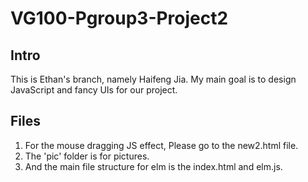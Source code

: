 # VG100-Pgroup3-Project2

## Intro

This is Ethan's branch, namely Haifeng Jia.
My main goal is to design JavaScript and fancy UIs for our project.

## Files

1. For the mouse dragging JS effect, Please go to the new2.html file.
2. The 'pic' folder is for pictures.
3. And the main file structure for elm is the index.html and elm.js.
